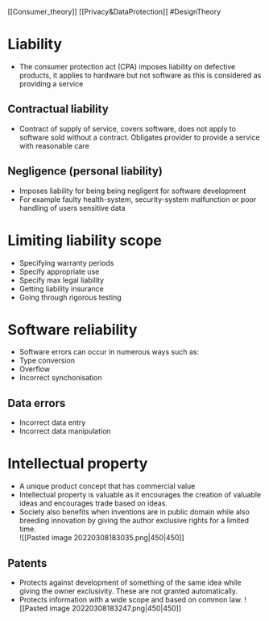 [[Consumer_theory]] [[Privacy&DataProtection]] #DesignTheory 
# Liability 
- The consumer protection act (CPA) imposes liability on defective products, it applies to hardware but not software as this is considered as providing a service

## Contractual liability
- Contract of supply of service, covers software, does not apply to software sold without a contract. Obligates provider to provide a service with reasonable care

## Negligence (personal liability)
- Imposes liability for being being negligent for software development
- For example faulty health-system, security-system malfunction or poor handling of users sensitive data

# Limiting liability scope
- Specifying warranty periods
- Specify appropriate use
- Specify max legal liability
- Getting liability insurance
- Going through rigorous testing

# Software reliability
- Software errors can occur in numerous ways such as:
- Type conversion
- Overflow
- Incorrect synchonisation
## Data errors
- Incorrect data entry
- Incorrect data manipulation


# Intellectual property
- A unique product concept that has commercial value
- Intellectual property is valuable as it encourages the creation of valuable ideas and encourages trade based on ideas.
- Society also benefits when inventions are in public domain while also breeding innovation by giving the author exclusive rights for a limited time.\
![[Pasted image 20220308183035.png|450|450]]

## Patents 
- Protects against development of something of the same idea while giving the owner exclusivity. These are not granted automatically.
- Protects information with a wide scope and based on common law.
![[Pasted image 20220308183247.png|450|450]]